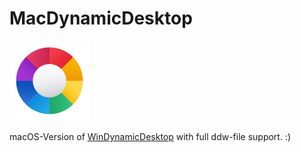 # MacDynamicDesktop

![MacDynamicDesktop](https://raw.githubusercontent.com/lk-code/macdynamicdesktop/main/assets/appicon128.png)

macOS-Version of [WinDynamicDesktop](https://github.com/t1m0thyj/WinDynamicDesktop) with full ddw-file support. :)
